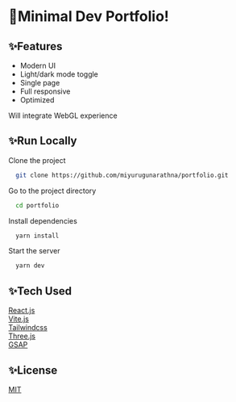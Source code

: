 
# 🚩Minimal Dev Portfolio!



## ✨Features

- Modern UI
- Light/dark mode toggle
- Single page
- Full responsive
- Optimized

Will integrate WebGL experience


## ✨Run Locally

Clone the project

```bash
  git clone https://github.com/miyurugunarathna/portfolio.git
```

Go to the project directory

```bash
  cd portfolio
```

Install dependencies

```bash
  yarn install
```

Start the server

```bash
  yarn dev
```


## ✨Tech Used

[React.js](https://reactjs.org)  
[Vite.js](https://vitejs.dev/)  
[Tailwindcss](https://tailwindcss.com/)  
[Three.js](https://threejs.org/)  
[GSAP](https://greensock.com/gsap/)  


## ✨License

[MIT](LICENSE)

